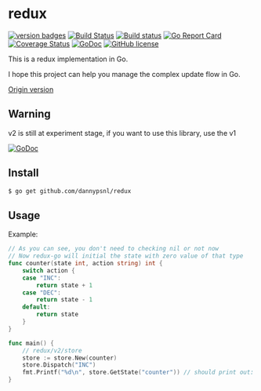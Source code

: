 # redux

[![version badges](https://img.shields.io/badge/version-2.0.0-a0-blue.svg)](https://github.com/dannypsnl/redux/releases)
[![Build Status](https://travis-ci.org/dannypsnl/redux.svg?branch=master)](https://travis-ci.org/dannypsnl/redux)
[![Build status](https://ci.appveyor.com/api/projects/status/l2cqebl1svcgyrpo?svg=true)](https://ci.appveyor.com/project/dannypsnl/redux)
[![Go Report Card](https://goreportcard.com/badge/github.com/dannypsnl/redux)](https://goreportcard.com/report/github.com/dannypsnl/redux)
[![Coverage Status](https://coveralls.io/repos/github/dannypsnl/redux/badge.svg?branch=master)](https://coveralls.io/github/dannypsnl/redux?branch=master)
[![GoDoc](https://godoc.org/github.com/dannypsnl/redux?status.svg)](https://godoc.org/github.com/dannypsnl/redux)
[![GitHub license](https://img.shields.io/github/license/dannypsnl/redux.svg)](https://github.com/dannypsnl/redux/blob/master/LICENSE)

This is a redux implementation in Go.

I hope this project can help you manage the complex update flow in Go.

[Origin version](https://github.com/reactjs/redux)

## Warning

v2 is still at experiment stage, if you want to use this library, use the v1

[![GoDoc](https://godoc.org/github.com/dannypsnl/redux/v1?status.svg)](https://godoc.org/github.com/dannypsnl/redux/v1)

## Install

```bash
$ go get github.com/dannypsnl/redux
```

## Usage

Example:

```go
// As you can see, you don't need to checking nil or not now
// Now redux-go will initial the state with zero value of that type
func counter(state int, action string) int {
    switch action {
    case "INC":
        return state + 1
    case "DEC":
        return state - 1
    default:
        return state
    }
}

func main() {
    // redux/v2/store
    store := store.New(counter)
    store.Dispatch("INC")
    fmt.Printf("%d\n", store.GetState("counter")) // should print out: 1
}
```
